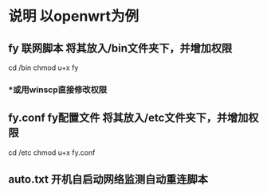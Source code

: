 说明 以openwrt为例
===========================

## fy 联网脚本 将其放入/bin文件夹下，并增加权限
  cd /bin   chmod u+x fy
### *或用winscp直接修改权限

## fy.conf fy配置文件 将其放入/etc文件夹下，并增加权限
  cd /etc   chmod u+x fy.conf

## auto.txt 开机自启动网络监测自动重连脚本

